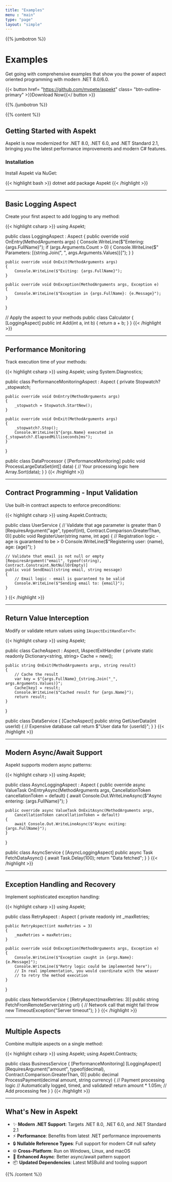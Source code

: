 ```yaml
---
title: "Examples"
menu : "main"
type: "page"
layout: "simple"
---
```


{{% jumbotron %}}

# Examples
Get going with comprehensive examples that show you the power of aspect oriented programming with modern .NET 8.0/6.0.

{{< button href= "https://github.com/mvpete/aspekt" class= "btn-outline-primary" >}}Download Now{{</ button >}}

{{% /jumbotron %}}

{{% content %}}

## Getting Started with Aspekt

Aspekt is now modernized for .NET 8.0, .NET 6.0, and .NET Standard 2.1, bringing you the latest performance improvements and modern C# features.

### Installation

Install Aspekt via NuGet:

{{< highlight bash >}}
dotnet add package Aspekt
{{< /highlight >}}

---

## Basic Logging Aspect

Create your first aspect to add logging to any method:

{{< highlight csharp >}}
using Aspekt;

public class LoggingAspect : Aspect
{
    public override void OnEntry(MethodArguments args)
    {
        Console.WriteLine($"Entering: {args.FullName}");
        if (args.Arguments.Count > 0)
        {
            Console.WriteLine($"  Parameters: [{string.Join(", ", args.Arguments.Values)}]");
        }
    }

    public override void OnExit(MethodArguments args)
    {
        Console.WriteLine($"Exiting: {args.FullName}");
    }

    public override void OnException(MethodArguments args, Exception e)
    {
        Console.WriteLine($"Exception in {args.FullName}: {e.Message}");
    }
}

// Apply the aspect to your methods
public class Calculator
{
    [LoggingAspect]
    public int Add(int a, int b)
    {
        return a + b;
    }
}
{{< /highlight >}}

---

## Performance Monitoring

Track execution time of your methods:

{{< highlight csharp >}}
using Aspekt;
using System.Diagnostics;

public class PerformanceMonitoringAspect : Aspect
{
    private Stopwatch? _stopwatch;

    public override void OnEntry(MethodArguments args)
    {
        _stopwatch = Stopwatch.StartNew();
    }

    public override void OnExit(MethodArguments args)
    {
        _stopwatch?.Stop();
        Console.WriteLine($"{args.Name} executed in {_stopwatch?.ElapsedMilliseconds}ms");
    }
}

public class DataProcessor
{
    [PerformanceMonitoring]
    public void ProcessLargeDataSet(int[] data)
    {
        // Your processing logic here
        Array.Sort(data);
    }
}
{{< /highlight >}}

---

## Contract Programming - Input Validation

Use built-in contract aspects to enforce preconditions:

{{< highlight csharp >}}
using Aspekt.Contracts;

public class UserService
{
    // Validate that age parameter is greater than 0
    [RequiresArgument("age", typeof(int), Contract.Comparison.GreaterThan, 0)]
    public void RegisterUser(string name, int age)
    {
        // Registration logic - age is guaranteed to be > 0
        Console.WriteLine($"Registering user: {name}, age: {age}");
    }

    // Validate that email is not null or empty
    [RequiresArgument("email", typeof(string), Contract.Constraint.NotNullOrEmpty)]
    public void SendEmail(string email, string message)
    {
        // Email logic - email is guaranteed to be valid
        Console.WriteLine($"Sending email to: {email}");
    }
}
{{< /highlight >}}

---

## Return Value Interception

Modify or validate return values using `IAspectExitHandler<T>`:

{{< highlight csharp >}}
using Aspekt;

public class CacheAspect : Aspect, IAspectExitHandler<string>
{
    private static readonly Dictionary<string, string> Cache = new();

    public string OnExit(MethodArguments args, string result)
    {
        // Cache the result
        var key = $"{args.FullName}_{string.Join("_", args.Arguments.Values)}";
        Cache[key] = result;
        Console.WriteLine($"Cached result for {args.Name}");
        return result;
    }
}

public class DataService
{
    [CacheAspect]
    public string GetUserData(int userId)
    {
        // Expensive database call
        return $"User data for {userId}";
    }
}
{{< /highlight >}}

---

## Modern Async/Await Support

Aspekt supports modern async patterns:

{{< highlight csharp >}}
using Aspekt;

public class AsyncLoggingAspect : Aspect
{
    public override async ValueTask OnEntryAsync(MethodArguments args, 
        CancellationToken cancellationToken = default)
    {
        await Console.Out.WriteLineAsync($"Async entering: {args.FullName}");
    }

    public override async ValueTask OnExitAsync(MethodArguments args, 
        CancellationToken cancellationToken = default)
    {
        await Console.Out.WriteLineAsync($"Async exiting: {args.FullName}");
    }
}

public class AsyncService
{
    [AsyncLoggingAspect]
    public async Task<string> FetchDataAsync()
    {
        await Task.Delay(100);
        return "Data fetched";
    }
}
{{< /highlight >}}

---

## Exception Handling and Recovery

Implement sophisticated exception handling:

{{< highlight csharp >}}
using Aspekt;

public class RetryAspect : Aspect
{
    private readonly int _maxRetries;
    
    public RetryAspect(int maxRetries = 3)
    {
        _maxRetries = maxRetries;
    }

    public override void OnException(MethodArguments args, Exception e)
    {
        Console.WriteLine($"Exception caught in {args.Name}: {e.Message}");
        Console.WriteLine($"Retry logic could be implemented here");
        // In real implementation, you would coordinate with the weaver
        // to retry the method execution
    }
}

public class NetworkService
{
    [RetryAspect(maxRetries: 3)]
    public string FetchFromRemoteServer(string url)
    {
        // Network call that might fail
        throw new TimeoutException("Server timeout");
    }
}
{{< /highlight >}}

---

## Multiple Aspects

Combine multiple aspects on a single method:

{{< highlight csharp >}}
using Aspekt;
using Aspekt.Contracts;

public class BusinessService
{
    [PerformanceMonitoring]
    [LoggingAspect]
    [RequiresArgument("amount", typeof(decimal), Contract.Comparison.GreaterThan, 0)]
    public decimal ProcessPayment(decimal amount, string currency)
    {
        // Payment processing logic
        // Automatically logged, timed, and validated!
        return amount * 1.05m; // Add processing fee
    }
}
{{< /highlight >}}

---

## What's New in Aspekt

- ✨ **Modern .NET Support**: Targets .NET 8.0, .NET 6.0, and .NET Standard 2.1
- ⚡ **Performance**: Benefits from latest .NET performance improvements
- 🔒 **Nullable Reference Types**: Full support for modern C# null safety
- 🌐 **Cross-Platform**: Run on Windows, Linux, and macOS
- 🎯 **Enhanced Async**: Better async/await pattern support
- 📦 **Updated Dependencies**: Latest MSBuild and tooling support

{{% /content %}}
